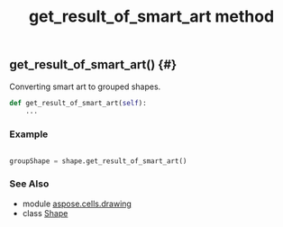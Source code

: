 ﻿---
title: get_result_of_smart_art method
second_title: Aspose.Cells for Python via .NET API References
description: 
type: docs
weight: 120
url: /aspose.cells.drawing/shape/get_result_of_smart_art/
is_root: false
---

## get_result_of_smart_art() {#}

Converting smart art to grouped shapes.



```python
def get_result_of_smart_art(self):
    ...
```



### Example 


```python

groupShape = shape.get_result_of_smart_art()

```



### See Also
* module [aspose.cells.drawing](../../)
* class [Shape](/cells/python-net/aspose.cells.drawing/shape)
